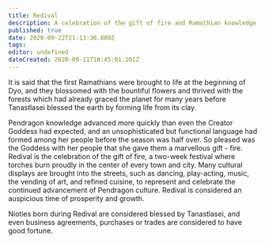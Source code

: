 ```yaml
---
title: Redival
description: A celebration of the gift of fire and Ramathian knowledge.
published: true
date: 2020-09-22T21:13:36.880Z
tags: 
editor: undefined
dateCreated: 2020-09-11T18:45:01.201Z
---
```


It is said that the first Ramathians were brought to life at the beginning of Dyo, and they blossomed with the bountiful flowers and thrived with the forests which had already graced the planet for many years before Tanastlasei blessed the earth by forming life from its clay.

Pendragon knowledge advanced more quickly than even the Creator Goddess had expected, and an unsophisticated but functional language had formed among her people before the season was half over. So pleased was the Goddess with her people that she gave them a marvellous gift - fire. Redival is the celebration of the gift of fire, a two-week festival where torches burn proudly in the center of every town and city. Many cultural displays are brought into the streets, such as dancing, play-acting, music, the vending of art, and refined cuisine, to represent and celebrate the continued advancement of Pendragon culture. Redival is considered an auspicious time of prosperity and growth.

Nioties born during Redival are considered blessed by Tanastlasei, and even business agreements, purchases or trades are considered to have good fortune.